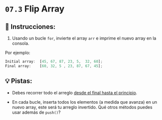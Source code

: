 # `07.3` Flip Array
 
## 📝 Instrucciones: 
 
1. Usando un bucle `for`, invierte el array `arr` e imprime el nuevo array en la consola.

Por ejemplo:

```js
Initial array:  [45, 67, 87, 23, 5,  32, 60];
Final array:    [60, 32, 5 , 23, 87, 67, 45];
```

## 💡 Pistas:

+ Debes recorrer todo el arreglo [desde el final hasta el principio](https://stackoverflow.com/questions/1340589/are-loops-really-faster-in-reverse).

+ En cada bucle, inserta todos los elementos (a medida que avanza) en un nuevo array, este será tu arreglo invertido. Qué otros métodos puedes usar además de `push()`?
